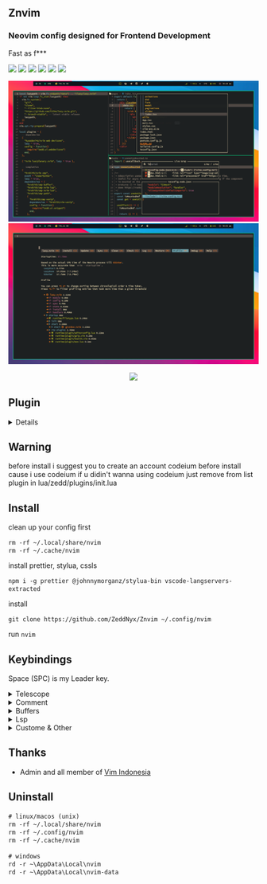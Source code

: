 ## Znvim

### Neovim config designed for Frontend Development

Fast as f\*\*\*

<p align="start">
  <img src="https://img.shields.io/badge/-Tailwind-08BCDC?style=for-the-badge&logo=tailwindcss&logoColor=FFF&labelColor=08BCDC" /> 
  <img src="https://img.shields.io/badge/-JavaScript-302D41?style=for-the-badge&logo=javascript&logoColor=EFD922&labelColor=302D41" /> 
  <img src="https://img.shields.io/badge/-TypeScript-302D41?style=for-the-badge&logo=typescript&logoColor=3072BB&labelColor=302D41" /> 
  <img src="https://img.shields.io/badge/-React-302D41?style=for-the-badge&logo=react&logoColor=08BCDC&labelColor=302D41" /> 
  <img src="https://img.shields.io/badge/-Next-FFF?style=for-the-badge&logo=nextdotjs&logoColor=000&labelColor=FFF" /> 
  <img src="https://img.shields.io/badge/-Lua-04008F?style=for-the-badge&logo=lua&labelColor=04008F" />
</p>

![nvim](./preview/preview.png)
![startuptime](./preview/startuptime.png)

<p align="center">
    <a href="https://github.com/Zeddnyx/Znvim">
      <img src="https://img.shields.io/github/last-commit/Zeddnyx/Znvim?style=for-the-badge&logo=github&color=7dc4e4&logoColor=D9E0EE&labelColor=302D41"/>
    </a>
</p>

## Plugin

<details>

| Name                | Plugin                                                                 |
| ------------------- | ---------------------------------------------------------------------- |
| Auto Pilot          | [Codeium](https://github.com/Exafunction/codeium.vim)                  |
| Autocompletion      | [Cmp](https://github.com/hrsh7th/nvim-cmp)                             |
| Autoclosing Braces  | [Autopairs](https://github.com/windwp/nvim-autopairs)                  |
| Custome Snippet     | [Vsnip](https://github.com/hrsh7th/cmp-vsnip)                          |
| Color Preview       | [Colorizer](https://github.com/NvChad/nvim-colorizer)                  |
| Find Files          | [Telescope](https://github.com/nvim-telescope/telescope.nvim)          |
| Gitsigns            | [Gitsigns](https://github.com/lewis6991/gitsigns.nvim)                 |
| Indentlines         | [Indentlines ](https://github.com/lukas-reineke/indent-blankline.nvim) |
| Lsp                 | [Lsp](https://github.com/neovim/nvim-lspconfig)                        |
| Formmating          | [None-ls](https://github.com/nvimtools/none-ls.nvim)                   |
| Syntax Highlighting | [Treesitter](https://github.com/nvim-treesitter/nvim-treesitter)       |
| Themes              | [Gruvbox](https://github.com/Zeddnyx/gruvbox.nvim)                     |
| File Navigation     | [NvimTree](https://github.com/kyazdani42/nvim-tree.lua)                |

</details>

## Warning

before install i suggest you to create an account codeium before install cause i use codeium if u didin't wanna using codeium just remove from list plugin in lua/zedd/plugins/init.lua

## Install

clean up your config first

```
rm -rf ~/.local/share/nvim
rm -rf ~/.cache/nvim
```

install prettier, stylua, cssls

```
npm i -g prettier @johnnymorganz/stylua-bin vscode-langservers-extracted

```

install

```
git clone https://github.com/ZeddNyx/Znvim ~/.config/nvim

```

run `nvim`

## Keybindings

Space (SPC) is my Leader key.

<details>
<summary>Telescope</summary>

| Key Bindings | Description               |
| ------------ | ------------------------- |
| SPC ff       | Telescope find files      |
| SPC lg       | Telescope live grep       |
| SPC bb       | Telescope buffers         |
| SPC gs       | Telescope git status      |
| SPC lr       | Telescope lsp references  |
| SPC ld       | Telescope lsp definitions |

</details>

<details>
<summary>Comment</summary>

| Key Bindings | Description |
| ------------ | ----------- |
| crr          | jsx         |
| cr (visual)  | jsx         |
| ur (visual)  | jsx         |
|              |             |
| cjj          | js          |
| cj (visual)  | js          |
| uj (visual)  | js          |
|              |             |
| css          | css         |
| cs (visual)  | css         |
| uc (visual)  | css         |
|              |             |
| cll          | lua         |
| cl (visual)  | lua         |
| ul (visual)  | lua         |
|              |             |
| chh          | html        |
| ch (visual)  | html        |
| uh (visual)  | html        |
|              |             |
| cgg          | #           |
| cg (visual)  | #           |
| ug (visual)  | #           |

</details>
  
<details>
<summary>Buffers </summary>
  
| Key Bindings | Description      |
|--------------|------------------|
| Shift h      | Buffer previous  |
| Shift l      | Buffer next      |
| Shift c      | Buffer close     |
| Shift q      | Buffer close all |
</details>
  
<details>
<summary>Lsp</summary>

| Key Bindings | Description         |
| ------------ | ------------------- |
| Shift s t    | Previewd definition |
| Shift s r    | Rename              |
| Shift d n    | diagnostic next     |
| Shift d p    | diagnostic prev     |
| Shift d a    | diagnostic all workspace |

</details>
  
<details>
<summary>Custome & Other</summary>

| Key Bindings | Description             |
| ------------ | ----------------------- |
| zft          | auto folding html tag   |
| zff          | auto folding function   |
|              |                         |
| SPC h        | Switch left             |
| SPC j        | Switch down             |
| SPC k        | Switch up               |
| SPC l        | Switch right            |
|              |                         |
| SPC a        | Select all              |
| SPC c        | Clean higlight          |
| SPC e        | File explorer           |
| SPC y        | Copy forward word       |
|              |                         |
| SPC ww       | Save file               |
| SPC wa       | Save all file           |
| SPC wq       | Save and quit           |
|              |                         |
| Shift f      | Prettier                |
| SHIFT s /    | Find and replace        |
| Ctrl g       | Apply Codeium Reference |

</details>

## Thanks

- Admin and all member of [Vim Indonesia](https://t.me/VimID)

## Uninstall

```
# linux/macos (unix)
rm -rf ~/.local/share/nvim
rm -rf ~/.config/nvim
rm -rf ~/.cache/nvim

# windows
rd -r ~\AppData\Local\nvim
rd -r ~\AppData\Local\nvim-data
```
